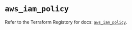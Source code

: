 # `aws_iam_policy`

Refer to the Terraform Registory for docs: [`aws_iam_policy`](https://registry.terraform.io/providers/hashicorp/aws/5.13.1/docs/resources/iam_policy).

